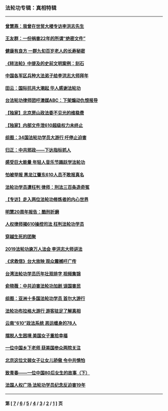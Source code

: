 ### 法轮功专辑：真相特辑
---
#### [曾慧燕：我曾在世贸大楼专访李洪志先生](../../pages/nf4389/n12898729.md?09120430) 
#### [王友群：一份祸害22年的所谓“绝密文件”](../../pages/nf4389/n12871750.md?09120430) 
#### [健康有良方 一群九旬百岁老人的长寿秘密](../../pages/nf4389/n12847475.md?09120430) 
#### [《转法轮》中提及的史前文明案例：刻石](../../pages/nf4389/n12758577.md?09120430) 
#### [中国各军区兵种大法弟子给李洪志大师拜年](../../pages/nf4389/n12750047.md?09120430) 
#### [田云：国际抗共大潮起 华人感谢法轮功](../../pages/nf4389/n12357708.md?09120430) 
#### [台法轮功律师团吁澳媒ABC：下架煽动仇恨报导](../../pages/nf4389/n12279917.md?09120430) 
#### [【独家】北京房山政法委不见光的维稳费](../../pages/nf4389/n12031979.md?09120430) 
#### [【独家】内部文件泄610超级权力未终止](../../pages/nf4389/n12023895.md?09120430) 
#### [组图：34国法轮功学员大游行 吁停止迫害](../../pages/nf4389/n11492658.md?09120430) 
#### [归正：中共邪政——下达指标抓人](../../pages/nf4389/n11474770.md?09120430) 
#### [感受巨大能量 年轻人音乐节踊跃学法轮功](../../pages/nf4389/n11441981.md?09120430) 
#### [怕被举报 黑龙江肇东610人员不敢报真名](../../pages/nf4389/n11436499.md?09120430) 
#### [法轮功学员遭枉判 律师：刑法三百条造奇冤](../../pages/nf4389/n11433943.md?09120430) 
#### [【专访】走入两位法轮功修炼者的内心世界](../../pages/nf4389/n11415623.md?09120430) 
#### [明慧20周年报告：酷刑折磨](../../pages/nf4389/n11387954.md?09120430) 
#### [人权律师揭610操控司法 枉判法轮功学员](../../pages/nf4389/n11313370.md?09120430) 
#### [穿越生死的团聚](../../pages/nf4389/n11258922.md?09120430) 
#### [2019法轮功逾万人法会 李洪志大师讲法](../../pages/nf4389/n11265303.md?09120430) 
#### [《求救信》台大放映 观众震撼吁广传](../../pages/nf4389/n10922251.md?09120430) 
#### [台湾法轮功学员历年壮观排字 视频集锦](../../pages/nf4389/n10878789.md?09120430) 
#### [俞晓薇：中共迫害法轮功加剧 误国害民](../../pages/nf4389/n10859260.md?09120430) 
#### [组图：亚洲十多国法轮功学员 首尔大游行](../../pages/nf4389/n10781149.md?09120430) 
#### [法轮功布拉格大游行 游客驻足了解真相](../../pages/nf4389/n10749360.md?09120430) 
#### [云南“610”政法系统 恶运缠身的78人](../../pages/nf4389/n10747534.md?09120430) 
#### [摆脱人生困境 美国女子重拾幸福](../../pages/nf4389/n10688678.md?09120430) 
#### [一位中国乡下老师 获美国参众两院关注](../../pages/nf4389/n10683927.md?09120430) 
#### [北京这位文弱女子让女儿骄傲 令中共惧怕](../../pages/nf4389/n10668341.md?09120430) 
#### [致青春——一位中国80后女生的故事（下）](../../pages/nf4389/n10642721.md?09120430) 
#### [法国人权广场 法轮功学员纪念反迫害19年](../../pages/nf4389/n10586601.md?09120430) 

---
#### 第 [ [7](./7.md?09120430) / [6](./6.md?09120430) / [5](./5.md?09120430) / [4](./4.md?09120430) / [3](./3.md?09120430) / [2](./2.md?09120430) / [1](./1.md?09120430) ] 页
